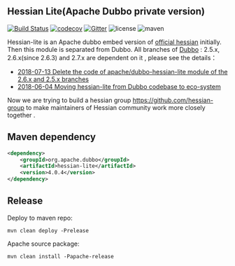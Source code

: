 ## Hessian Lite(Apache Dubbo private version)

[![Build Status](https://travis-ci.org/apache/dubbo-hessian-lite.svg?branch=master)](https://travis-ci.org/apache/dubbo-hessian-lite)
[![codecov](https://codecov.io/gh/apache/dubbo-hessian-lite/branch/master/graph/badge.svg)](https://codecov.io/gh/apache/dubbo-hessian-lite)
[![Gitter](https://badges.gitter.im/apache/dubbo.svg)](https://gitter.im/apache/dubbo?utm_source=badge&utm_medium=badge&utm_campaign=pr-badge)
![license](https://img.shields.io/github/license/alibaba/dubbo.svg)
![maven](https://img.shields.io/maven-central/v/org.apache.dubbo/hessian-lite.svg)

Hessian-lite is an Apache dubbo embed version of [official hessian](https://github.com/ebourg/hessian) initially.  Then this module is separated from Dubbo. All branches of [Dubbo](https://github.com/apache/dubbo) : 2.5.x, 2.6.x(since 2.6.3) and 2.7.x  are dependent on it , please see the details：

- [2018-07-13 Delete the code of apache/dubbo-hessian-lite module of the 2.6.x and 2.5.x branches](https://lists.apache.org/thread.html/72f7bbca340e96fb7da6a7ada014312953cfccd19271fad8e60cbf39@%3Cdev.dubbo.apache.org%3E) 
- [2018-06-04 Moving hessian-lite from Dubbo codebase to eco-system](https://lists.apache.org/thread.html/872bbcada2db0f04145f853dd7c7f8abef589807b8089a5016478ec8@%3Cdev.dubbo.apache.org%3E) 

Now we are trying to build a hessian group https://github.com/hessian-group to make maintainers of Hessian community work more closely together .

## Maven dependency

```xml
<dependency>
    <groupId>org.apache.dubbo</groupId>
    <artifactId>hessian-lite</artifactId>
    <version>4.0.4</version>
</dependency>
```
## Release
Deploy to maven repo:
```shell script
mvn clean deploy -Prelease
```
Apache source package:
```shell script
mvn clean install -Papache-release
```

